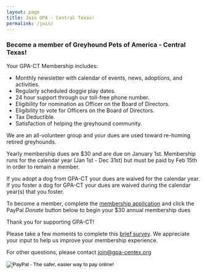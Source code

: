 ```yaml
---
layout: page
title: Join GPA - Central Texas!
permalink: /join/
---
```


### Become a member of Greyhound Pets of America - Central Texas!

Your GPA-CT Membership includes:

* Monthly newsletter with calendar of events, news, adoptions, and activities.
* Regularly scheduled doggie play dates.
* 24 hour support through our toll-free phone number.
* Eligibility for nomination as Officer on the Board of Directors.
* Eligibility to vote for Officers on the Board of Directors.
* Tax Deductible.
* Satisfaction of helping the greyhound community.

We are an all-volunteer group and your dues are used toward re-homing retired greyhounds.

Yearly membership dues are $30 and are due on January 1st.  Membership runs for the calendar
year (Jan 1st - Dec 31st) but must be paid by Feb 15th in order to remain a member.

If you adopt a dog from GPA-CT your dues are waived for the calendar year.  If you foster a dog
for GPA-CT your dues are waived during the calendar year(s) that you foster.

To become a member, complete the
[membership application](https://docs.google.com/forms/d/1HGN69_7btJvldsldQ3vuew0r7k84d4UvpLB76rIO8IQ/viewform)
and click the PayPal _Donate_ button below to begin your $30 annual membership dues

Thank you for supporting GPA-CT!

Please take a few moments to complete this [brief survey](https://docs.google.com/forms/d/1HbrgBcaOxCdETGGfanqsEOQbJhoCL_9628qqf_f6flc/viewform).
We appreciate your input to help us improve your membership experience.

For other questions, please contact [join@gpa-centex.org](mailto:join@gpa-centex.org)

<dev class="text-center">
<form action="https://www.paypal.com/cgi-bin/webscr" method="post">
  <input type="hidden" name="cmd" value="_s-xclick">
  <input type="hidden" name="hosted_button_id" value="3594444">
  <input type="image" src="https://www.paypal.com/en_US/i/btn/btn_donateCC_LG.gif" border="0" name="submit"
  alt="PayPal - The safer, easier way to pay online!">
  <img alt="" border="0" src="https://www.paypal.com/en_US/i/scr/pixel.gif" width="1" height="1">
</form>
</dev>
